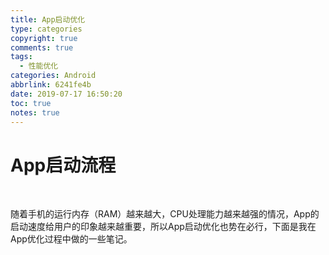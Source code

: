 ```yaml
---
title: App启动优化
type: categories
copyright: true
comments: true
tags:
  - 性能优化
categories: Android
abbrlink: 6241fe4b
date: 2019-07-17 16:50:20
toc: true
notes: true
---
```




# App启动流程

<br/>

随着手机的运行内存（RAM）越来越大，CPU处理能力越来越强的情况，App的启动速度给用户的印象越来越重要，所以App启动优化也势在必行，下面是我在App优化过程中做的一些笔记。

